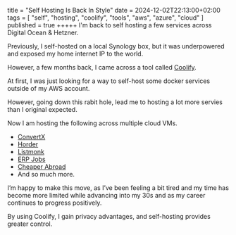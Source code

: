 title = "Self Hosting Is Back In Style"
date = 2024-12-02T22:13:00+02:00
tags = [
  "self",
  "hosting",
  "coolify",
  "tools",
  "aws",
  "azure",
  "cloud"
]
published = true
+++++
I'm back to self hosting a few services across Digital Ocean & Hetzner.

Previously, I self-hosted on a local Synology box, but it was underpowered and exposed my home internet IP to the world.

However, a few months back, I came across a tool called [Coolify](https://github.com/coollabsio/coolify/).

At first, I was just looking for a way to self-host some docker services outside of my AWS account.

However, going down this rabit hole, lead me to hosting a lot more servies than I original expected.

Now I am hosting the following across multiple cloud VMs.

- [ConvertX](https://github.com/C4illin/ConvertX/)
- [Horder](https://github.com/hoarder-app/hoarder)
- [Listmonk](https://github.com/knadh/listmonk)
- [ERP Jobs](https://erpjobs.io)
- [Cheaper Abroad](https://cheaperabroad.io)
- And so much more.

I’m happy to make this move, as I’ve been feeling a bit tired and my time has become more limited while advancing into my 30s and as my career continues to progress positively.

By using Coolify, I gain privacy advantages, and self-hosting provides greater control.
